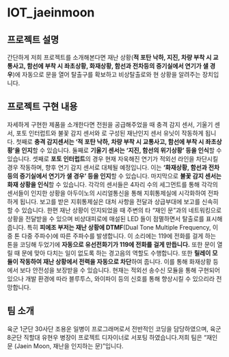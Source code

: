 # IOT_jaeinmoon

## 프로젝트 설명
간단하게 저희 프로젝트를 소개해본다면 재난 상황(**적 포탄 낙하, 지진, 차량 부착 시 교통사고, 함선에 부착 시 좌초상황, 화재상황, 함선과 전차등의 증기실에서 연기가 샐 경우**)에 자동으로 문을 열어 탈출구를 확보하고 비상탈출로와 현 상황을 알려주는 장치입니다.

## 프로젝트 구현 내용
 자세하게 구현한 제품을 소개한다면 전원을 공급해주었을 때 충격 감지 센서, 기울기 센서, 포토 인터럽트와 불꽃 감지 센서와 로 구성된 재난인지 센서 유닛이 작동하게 됩니다. 첫째로 **충격 감지센서는 ‘적 포탄 낙하, 차량 부착 시 교통사고, 함선에 부착 시 좌초상황’을 인지**할 수 있습니다. 둘째로 **기울기 센서는 ‘지진, 함선의 위기상황’ 등을 인식**할 수 있습니다. 셋째로 **포토 인터럽트**의 경우 현재 자욱해진 연기가 적외선 라인을 차단시킬 경우 작동하며, 향후 연기 감지 센서로 대체될 예정입니다. 이는 **‘화재상황, 함선과 전차등의 증기실에서 연기가 샐 경우’ 등을 인지**할 수 있습니다. 마지막으로 **불꽃 감지 센서는 화재 상황을 인식**할 수 있습니다.
 각각의 센서들은 4자리 수의 세그먼트를 통해 각각의 센서들이 인지한 상황을 아두이노의 시리얼통신을 통해 지휘통제실에 시각화하여 전파하게 됩니다. 보고를 받은 지휘통제실은 대처 사항을 전달과 상급부대에 보고를 신속히 할 수 있습니다.
 한편 재난 상황이 인지되었을 때 주변의 타 “재인 문”과의 네트워킹으로 상황을 전달받을 수 있으며 비상대피로에 매설된 LED 들이 점멸하면서 탈출로를 표시해 줍니다.
 특히 **피에조 부저는 재난 상황에 DTMF**(Dual Tone Multiple Frequency, 이중 톤 다중 주파수)에 따른 주파수를 발생합니다. 이 소리에는 119에 전화를 걸게 하는 톤을 코딩해 두었기에 **자동으로 유선전화기가 119에 전화를 걸게 만듭니다.** 또한 문이 열릴 때 문에 맞아 다치는 일이 없도록 하는 경고음의 역할도 수행합니다.
 또한 **릴레이 모듈이 작동하여 재난 상황에서 전력을 자동으로 차단**하여 줍니다. 이를 통해 화재상황 등에서 보다 안전성을 보장받을 수 있습니다. 현재는 적외선 송수신 모듈을 통해 구현되어 있으나 개발 환경에 따라 블루투스, 와이파이 등의 신호를 통해 향상시킬 수 있으리라 전망합니다.

## 팀 소개
 육군 1군단 30사단 조용운 일병이 프로그래머로서 전반적인 코딩을 담당하였으며, 육군 8군단 직할대 유현우 병장이 프로젝트 디자이너로 서포팅 하였습니다.저희 팀은 “재인 문 (Jaein Moon, 재난을 인지하는 문)”입니다.
